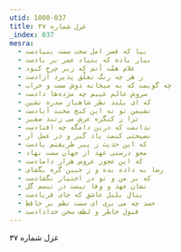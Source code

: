 ```yaml
---
utid: 1000-037
title: غزل شماره ۳۷
_index: 037
mesra:
  - بیا که قصر امل سخت سست بنیادست
  - بیار باده که بنیاد عمر بر بادست
  - غلام همّت آنم که زیر چرخ کبود
  - ز هر چه رنگ تعلّق پذیرد آزادست
  - چه گویمت که به میخانه دوش مست و خراب
  - سروش عالم غیبم چه مژده‌ها دادست
  - که ای بلند نظر شاهباز سدره نشین
  - نشیمن تو نه این کنج محنت آبادست
  - ترا ز کنگره عرش می زنند صفیر
  - ندانمت که درین دامگه چه افتادست
  - نصیحتی کنمت یاد گیر و در عمل آر
  - که این حدیث ز پیر طریقتم یادست
  - مجو درستی عهد از جهان سست نهاد
  - که این عجوز عروس هزار دامادست
  - رضا به داده بده و ز جبین گره بگشای
  - که بر من و تو در اختیار نگشادست
  - نشان عهد و وفا نیست در تبسم گل
  - بنال بلبل عاشق که جای فریادست
  - حسد چه می بری ای سست نظم بر حافظ
  - قبول خاطر و لطف سخن خدادادست
---
```

غزل شماره ۳۷
